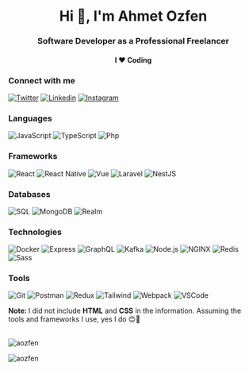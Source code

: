 <h1 align="center">Hi 👋, I'm Ahmet Ozfen</h1>
<h3 align="center">Software Developer as a Professional Freelancer</h3>
<h4 align="center"> I ❤ Coding</h4>


### Connect with me

<a href="https://twitter.com/aozfen" target="_blank">![Twitter](https://img.shields.io/badge/-Twitter-000?&logo=Twitter)</a>
<a href="https://linkedin.com/in/ahmet-ozfen" target="_blank">![Linkedin](https://img.shields.io/badge/-Linkedin-000?&logo=Linkedin)</a>
<a href="https://instagram.com/ahmetozfen" target="_blank">![Instagram](https://img.shields.io/badge/-Instagram-000?&logo=Instagram)</a>


### Languages

![JavaScript](https://img.shields.io/badge/-JavaScript-000?&logo=JavaScript)
![TypeScript](https://img.shields.io/badge/-TypeScript-000?&logo=TypeScript)
![Php](https://img.shields.io/badge/-Php-000?&logo=Php)

### Frameworks

![React](https://img.shields.io/badge/-React-000?&logo=React)
![React Native](https://img.shields.io/badge/-ReactNative-000?&logo=React)
![Vue](https://img.shields.io/badge/-Vue-000?&logo=Vue.js)
![Laravel](https://img.shields.io/badge/-Laravel-000?&logo=Laravel)
![NestJS](https://img.shields.io/badge/-NestJS-000?&logo=NestJS)

### Databases

![SQL](https://img.shields.io/badge/-SQL-000?&logo=MySQL)
![MongoDB](https://img.shields.io/badge/-MongoDB-000?&logo=MongoDB)
![Realm](https://img.shields.io/badge/-Realm-000?&logo=Realm)

### Technologies

![Docker](https://img.shields.io/badge/-Docker-000?&logo=Docker)
![Express](https://img.shields.io/badge/-Express-000?&logo=Express)
![GraphQL](https://img.shields.io/badge/-GraphQL-000?&logo=GraphQL)
![Kafka](https://img.shields.io/badge/-Kafka-000?&logo=ApacheKafka)
![Node.js](https://img.shields.io/badge/-Node.js-000?&logo=node.js)
![NGINX](https://img.shields.io/badge/-NGINX-000?&logo=NGINX)
![Redis](https://img.shields.io/badge/-Redis-000?&logo=Redis)
![Sass](https://img.shields.io/badge/-Sass-000?&logo=Sass)

### Tools

![Git](https://img.shields.io/badge/-Git-000?&logo=Git)
![Postman](https://img.shields.io/badge/-Postman-000?&logo=Postman)
![Redux](https://img.shields.io/badge/-Redux-000?&logo=Redux)
![Tailwind](https://img.shields.io/badge/-Tailwind-000?&logo=TailwindCSS)
![Webpack](https://img.shields.io/badge/-Webpack-000?&logo=Webpack)
![VSCode](https://img.shields.io/badge/-VSCode-000?&logo=visualstudiocode)

<b>Note: </b> I did not include <b>HTML</b> and <b>CSS</b> in the information. Assuming the tools and frameworks I use, yes I do 😊🚀
<br>
<br>
<p align="left" ><img align="center" src="https://github-readme-streak-stats.herokuapp.com/?user=aozfen&" alt="aozfen" /></p>
<!--<p align="left"><img align="center" src="https://github-readme-stats.vercel.app/api?username=aozfen&show_icons=true&locale=en" alt="aozfen" /></p>-->
<p align="left"><img align="center" src="https://github-readme-stats.vercel.app/api/top-langs?username=aozfen&show_icons=true&locale=en&layout=compact" alt="aozfen" /></p>

